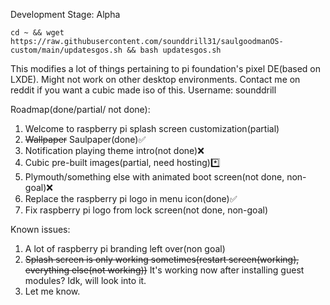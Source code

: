 Development Stage: Alpha

```
cd ~ && wget https://raw.githubusercontent.com/sounddrill31/saulgoodmanOS-custom/main/updatesgos.sh && bash updatesgos.sh
```
This modifies a lot of things pertaining to pi foundation's pixel DE(based on LXDE). Might not work on other desktop environments. 
Contact me on reddit if you want a cubic made iso of this. Username: sounddrill




Roadmap(done/partial/ not done):

1. Welcome to raspberry pi splash screen customization(partial)
2. ~~Wallpaper~~ Saulpaper(done)✅
3. Notification playing theme intro(not done)❌
4. Cubic pre-built images(partial, need hosting)*️⃣
5. Plymouth/something else with animated boot screen(not done, non-goal)❌
6. Replace the raspberry pi logo in menu icon(done)✅
7. Fix raspberry pi logo from lock screen(not done, non-goal)

Known issues:
1. A lot of raspberry pi branding left over(non goal)
2. ~~Splash screen is only working sometimes(restart screen(working), everything else(not working))~~ It's working now after installing guest modules? Idk, will look into it.
3. Let me know.
